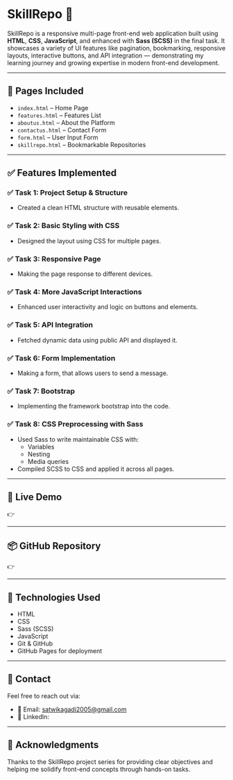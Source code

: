# SkillRepo 🎯

SkillRepo is a responsive multi-page front-end web application built using **HTML**, **CSS**, **JavaScript**, and enhanced with **Sass (SCSS)** in the final task. It showcases a variety of UI features like pagination, bookmarking, responsive layouts, interactive buttons, and API integration — demonstrating my learning journey and growing expertise in modern front-end development.

---

## 📁 Pages Included

- `index.html` – Home Page  
- `features.html` – Features List  
- `aboutus.html` – About the Platform  
- `contactus.html` – Contact Form  
- `form.html` – User Input Form  
- `skillrepo.html` – Bookmarkable Repositories

---

## ✅ Features Implemented

### ✅ Task 1: Project Setup & Structure  
- Created a clean HTML structure with reusable elements.

### ✅ Task 2: Basic Styling with CSS  
- Designed the layout using CSS for multiple pages.

### ✅ Task 3: Responsive Page  
- Making the page response to different devices.

### ✅ Task 4: More JavaScript Interactions  
- Enhanced user interactivity and logic on buttons and elements.

### ✅ Task 5: API Integration  
- Fetched dynamic data using public API and displayed it.

### ✅ Task 6: Form Implementation  
- Making a form, that allows users to send a message.

### ✅ Task 7: Bootstrap  
- Implementing the framework bootstrap into the code.

### ✅ Task 8: CSS Preprocessing with Sass  
- Used Sass to write maintainable CSS with:
  - Variables
  - Nesting
  - Media queries
- Compiled SCSS to CSS and applied it across all pages.

---

## 🔗 Live Demo

👉 

---

## 📦 GitHub Repository

👉 

---

## 🚀 Technologies Used

- HTML  
- CSS  
- Sass (SCSS)  
- JavaScript  
- Git & GitHub  
- GitHub Pages for deployment

---

## 📩 Contact

Feel free to reach out via:

- 📧 Email: satwikagadi2005@gmail.com  
- 💼 LinkedIn: 

---

## 🙌 Acknowledgments

Thanks to the SkillRepo project series for providing clear objectives and helping me solidify front-end concepts through hands-on tasks.
